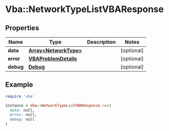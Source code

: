 # Vba::NetworkTypeListVBAResponse

## Properties

| Name | Type | Description | Notes |
| ---- | ---- | ----------- | ----- |
| **data** | [**Array&lt;NetworkType&gt;**](NetworkType.md) |  | [optional] |
| **error** | [**VBAProblemDetails**](VBAProblemDetails.md) |  | [optional] |
| **debug** | [**Debug**](Debug.md) |  | [optional] |

## Example

```ruby
require 'vba'

instance = Vba::NetworkTypeListVBAResponse.new(
  data: null,
  error: null,
  debug: null
)
```

